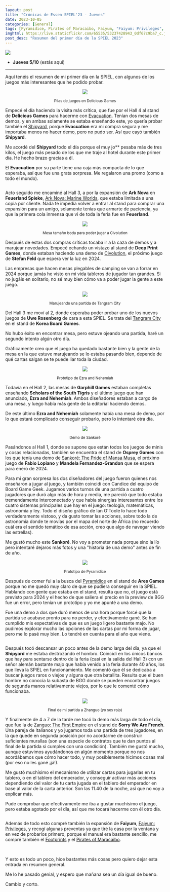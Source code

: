 ```yaml
---
layout: post
title: "Crónicas de Essen SPIEL'23 - Jueves"
date: 2023-10-05
categories: [General]
tags: [Pyramidice, Pirates of Maracaibo, Faiyum, "Faiyum: Privileges", Footprints, "Zhanguo: The First Empire", Ark Nova, "Ark Nova: Marine Worlds", Civolution, Tangram City, Essen Spiel, Essen Spiel 2023, Evacuation, Shipyard]
imghtml: https://live.staticflickr.com/65535/53237428943_0df67c9ba7_c.jpg
post_desc: "Resumen del primer día de la SPIEL 2023" 
---
```


![](https://live.staticflickr.com/65535/53237428943_0df67c9ba7_c.jpg)

* **Jueves 5/10** (estás aquí)

<hr>

Aquí tenéis el resumen de mi primer día en la SPIEL, con algunos de los juegos
más interesantes que he podido probar.

<p align="center"><img src="https://live.staticflickr.com/65535/53237493069_1e20dc8298_c.jpg"></p>
<p align="center"><small>Pilas de juegos en Delicious Games</small></p>

Empecé el día haciendo la visita más crítica, que fue por el Hall 4 al stand de
**Delicious Games** para hacerme con
[Evacuation](https://boardgamegeek.com/boardgame/382843/evacuation). Tenían dos
mesas de demos, y en ambas solamente se estaba enseñando este, yo quería probar
también el
[Shipyard](https://boardgamegeek.com/boardgame/393179/shipyard-2nd-edition),
porque **Evacuation** era mi compra segura y me importaba menos
no hacer demo, pero no pudo ser. Así que cayó también **Shipyard**.

Me acordé del **Shipyard** todo el día porque el muy jo** pesaba más de tres
kilos, el juego más pesado de los que me traje al hotel durante este primer
día. He hecho brazo gracias a él.

El **Evacuation** por su parte tiene una caja más compacta de lo que esperaba,
así que fue una grata sorpresa. Me regalaron una promo (como a todo el mundo).

<p align="center"><img src=""></p>
<p align="center"><small></small></p>

Acto seguido me encaminé al Hall 3, a por la expansión de **Ark Nova** en
**Feuerland Spieke**, [Ark Nova: Marine
Worlds](https://boardgamegeek.com/boardgame/368966/ark-nova-marine-worlds), que
estaba limitada a una copia por cliente. Nada te impedía volver a entrar al
stand para comprar una expansión para un amigo, solamente tenías que armarte de
paciencia, ya que la primera cola inmensa que vi de toda la feria fue en
**Feuerland**. 

<p align="center"><img src="https://live.staticflickr.com/65535/53237125026_5d02409440_c.jpg"></p>
<p align="center"><small>Mesa tamaño boda para poder jugar a Civolution</small></p>

Después de estas dos compras críticas tocaba ir a la caza de demos y a marujear
novedades. Empecé echando un vistazo al stand de **Deep Print Games**, donde
estaban haciendo una demo de
[Civolution](https://boardgamegeek.com/boardgame/400602/civolution), el próximo
juego de **Stefan Feld** que espera ver la luz en 2024.

Las empresas que hacen mesas plegables de camping se van a forrar en 2024
porque jamás he visto en mi vida tableros de jugador tan grandes. Si no jugáis
en solitario, no sé muy bien cómo va a poder jugar la gente a este juego.

<p align="center"><img src="https://live.staticflickr.com/65535/53237423978_5fa61d6c33_c.jpg"></p>
<p align="center"><small>Marujeando una partida de Tangram City</small></p>

Del Hall 3 me moví al 2, donde esperaba poder probar uno de los nuevos juegos
 de  **Uwe Rosenberg** de cara a esta SPIEL. Se trata del [Tangram
 City](https://boardgamegeek.com/boardgame/391497/tangram-city) en 
 el stand de **Korea Board Games**.
 
 No hubo éxito en encontrar mesa, pero estuve ojeando una partida, haré un
 segundo intento algún otro día.
 
 Gráficamente creo que el juego ha quedado bastante bien y la gente de la mesa
 en la que estuve marujeando se lo estaba pasando bien, depende de qué cartas
 salgan se te puede liar toda la ciudad.

<p align="center"><img src="https://live.staticflickr.com/65535/53237491629_a2e5c607be_c.jpg"></p>
<p align="center"><small>Prototipo de Ezra and Nehemiah</small></p>

Todavía en el Hall 2, las mesas de **Garphill Games** estaban completas
enseñando **Scholars of the South Tigris** y el último juego que han anunciado,
**Ezra and Nehemiah**. Ambos diseñadores estaban a cargo de una mesa, y luego
había más gente de la editorial haciendo demos.

De este último **Ezra and Nehemiah** solamente había una mesa de demo, por lo
que estará complicado conseguir probarlo, pero lo intentaré otra día.

<p align="center"><img src="https://live.staticflickr.com/65535/53236262377_381d4d0d95_c.jpg"></p>
<p align="center"><small>Demo de Sankoré</small></p>

Pasándonos al Hall 1, donde se supone que están todos los juegos de minis y
cosas relacionadas, también se encuentra el stand de **Osprey Games** con los
que tenía una demo de [
Sankoré: The Pride of Mansa
Musa](https://boardgamegeek.com/boardgame/382518/sankore-pride-mansa-musa), el
próximo juego de **Fabio Lopiano** y **Mandela Fernandez-Grandon** que se
espera para enero de 2024.

Para mi gran sorpresa los dos diseñadores del juego fueron quienes nos
enseñaron a jugar al juego, y también coincidí con Candice del equipo de Board
Game Geek. Jugamos varios turnos de una partida a cuatro jugadores que duró
algo más de hora y media, me pareció que todo estaba tremendamente
interconectado y que había sinergias interesantes entre los cuatro sistemas
principales que hay en el juego: teología, matemáticas, astronomía y ley. Todo
el diseño gráfico de Ian O'Toole lo hace todo verdaderamente vistoso, y da
gusto tomar las acciones, sobre todo la de astronomía donde te movías por el
mapa del norte de África (no recuerdo cuál era el sentido temático de esa
acción, creo que algo de navegar viendo las estrellas).

Me gustó mucho este **Sankoré**. No voy a prometer nada porque sino la lío pero
intentaré dejaros más fotos y una "historia de una demo" antes de fin de año.

<p align="center"><img src="https://live.staticflickr.com/65535/53236262292_8e665727d2_c.jpg"></p>
<p align="center"><small>Prototipo de Pyramidice</small></p>

Después de comer fui a la busca del
[Pyramidice](https://boardgamegeek.com/boardgame/378951/pyramidice) en el stand
de **Ares Games** porque no me quedó muy claro de que se pudiera conseguir en la
SPIEL. Hablando con gente que estaba en el stand, resulta que no, el juego está
previsto para 2024 y el hecho de que saliera el precio en la preview de BGG fue
un error, pero tenían un prototipo y yo me apunté a una demo.

Fue una demo a dos que duró menos de una hora porque forcé que la partida se
acabase pronto para no perder, y efectivamente gané. Se han cumplido mis
expectativas de que es un juego ligero bastante majo. No pudimos explorar mucho
las opciones de las cartas por mi forma de jugar, pero me lo pasé muy bien. Lo
tendré en cuenta para el año que viene.

<p align="center"><img src=""></p>
<p align="center"><small></small></p>

Después tocó descansar un poco antes de la demo larga del día, ya que el
**Shipyard** me estaba destrozando el hombro. Coincidí en los únicos bancos que
hay para sentarse dentro de la feria (casi en la salida del Hall 3) con un
señor alemán bastante majo que había venido a la feria durante 40 años, los que
lleva la SPIEL en funcionamiento. Me comentó que él se dedicaba a buscar juegos
raros o viejos y alguna que otra batallita. Resulta que el buen hombre no
conocía la subasta de BGG donde se pueden encontrar juegos de segunda manos
relativamente viejos, por lo que le comenté cómo funcionaba.

<p align="center"><img src="https://live.staticflickr.com/65535/53237615470_f65b0ef7e0_c.jpg"></p>
<p align="center"><small>Final de mi partida a Zhanguo (yo soy rojo)</small></p>

Y finalmente de 4 a 7 de la tarde me tocó la demo más larga de todo el día, que
fue la de [Zanguo: The First
Empire](https://boardgamegeek.com/boardgame/381819/zhanguo-first-empire) en el
stand de **Sorry We Are French**. Una pareja de 
italianos y yo jugamos toda una partida de tres jugadores, en la que quede en
segunda posición por no acordarme de construir suficientes murallas
(son una especie de contratos que te dan puntos al final de la partida si
cumples con una condición). También me gustó mucho, aunque estuvimos
ayudándonos en algún momento porque no nos acordábamos que cómo hacer todo, y
muy posiblemente hicimos cosas mal (por eso no les gané ¡já!).

Me gustó muchísimo el mecanismo de utilizar cartas para jugarlas en tu tablero,
o en el tablero del emperador, y conseguir activar más acciones dependiendo del
valor de tu carta jugada en el tablero del emperador en base al valor de la
carta anterior. Son las 11.40 de la noche, así que no voy a explicar más.

Pude comprobar que efectivamente me iba a gustar muchísimo el juego, pero
estaba agotado por el día, así que me tocará hacerme con él otro día.

<p align="center"><img src=""></p>
<p align="center"><small></small></p>

Además de todo esto compré también la expansión de **Faiyum**, [Faiyum:
Privileges](https://boardgamegeek.com/boardgame/385760/faiyum-privileges), y
recogí algunas preventas ya que tiré la casa por la ventana y en vez de
probarlos primero, porque el manual era bastante sencillo, me compré también el
[Footprints](https://boardgamegeek.com/boardgame/386271/footprints) y el
[Pirates of
Maracaibo](https://boardgamegeek.com/boardgame/397385/pirates-maracaibo).

<br>

Y esto es todo un poco, hice bastantes más cosas pero quiero dejar esta entrada
en resumen general.

Me lo he pasado genial, y espero que mañana sea un día igual de bueno.

Cambio y corto.
